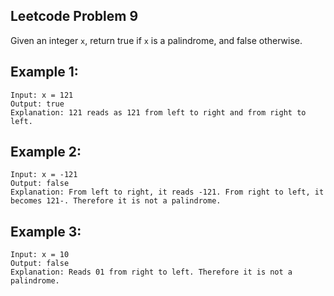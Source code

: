 ## Leetcode Problem 9

Given an integer `x`, return true if `x` is a palindrome, and false otherwise.

## Example 1:
    
    Input: x = 121
    Output: true
    Explanation: 121 reads as 121 from left to right and from right to left.


## Example 2:

    Input: x = -121
    Output: false
    Explanation: From left to right, it reads -121. From right to left, it becomes 121-. Therefore it is not a palindrome.


## Example 3:

    Input: x = 10
    Output: false
    Explanation: Reads 01 from right to left. Therefore it is not a palindrome.

